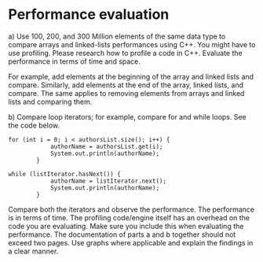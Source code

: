 # Performance evaluation

a) Use 100, 200, and 300 Million elements of the same data type to compare arrays
and linked-lists performances using C++. You might have to use profiling. 
Please research how to profile a code in C++. Evaluate the performance in terms of time and space.

For example, add elements at the beginning of the array and linked lists and 
compare. Similarly, add elements at the end of the array, linked lists, and 
compare. The same applies to removing elements from arrays and linked lists and 
comparing them.

b) Compare loop iterators; for example, compare for and while loops. See the code below. 

```
for (int i = 0; i < authorsList.size(); i++) {
            authorName = authorsList.get(i);
            System.out.println(authorName);
        }

while (listIterator.hasNext()) {
            authorName = listIterator.next();
            System.out.println(authorName);
        }

```

Compare both the iterators and observe the performance. The performance is in terms 
of time. The profiling code/engine itself has an overhead on the code you are evaluating. 
Make sure you include this when evaluating the performance.
The documentation of parts a and b together should not exceed two pages. 
Use graphs where applicable and explain the findings in a clear manner.